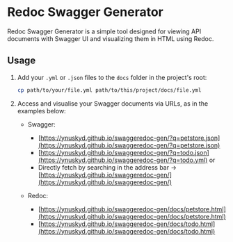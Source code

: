 # Redoc Swagger Generator

Redoc Swagger Generator is a simple tool designed for viewing API documents with Swagger UI and visualizing them in HTML using Redoc.

## Usage

1. Add your `.yml` or `.json` files to the `docs` folder in the project's root:

    ```bash
    cp path/to/your/file.yml path/to/this/project/docs/file.yml
    ```

2. Access and visualise your Swagger documents via URLs, as in the examples below:

   - Swagger:
       - [https://ynuskyd.github.io/swaggeredoc-gen/?q=petstore.json](https://ynuskyd.github.io/swaggeredoc-gen/?q=petstore.json)
       - [https://ynuskyd.github.io/swaggeredoc-gen/?q=todo.json](https://ynuskyd.github.io/swaggeredoc-gen/?q=todo.yml) or
       - Directly fetch by searching in the address bar -> [https://ynuskyd.github.io/swaggeredoc-gen/](https://ynuskyd.github.io/swaggeredoc-gen/)

   - Redoc:
     - [https://ynuskyd.github.io/swaggeredoc-gen/docs/petstore.html](https://ynuskyd.github.io/swaggeredoc-gen/docs/petstore.html)
     - [https://ynuskyd.github.io/swaggeredoc-gen/docs/todo.html](https://ynuskyd.github.io/swaggeredoc-gen/docs/todo.html)

